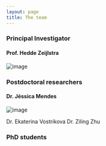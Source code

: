 ```yaml
---
layout: page
title: The team
---
```


### Principal Investigator

#### Prof. Hedde Zeijlstra

![image]("/assets/img/hedde.jpg")  

### Postdoctoral researchers

#### Dr. Jéssica Mendes  

![image]("/assets/img/jessica.jpg")  

Dr. Ekaterina Vostrikova
Dr. Ziling Zhu

### PhD students
